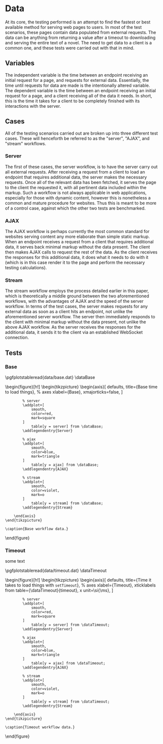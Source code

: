 # Data

At its core, the testing performed is an attempt to find the fastest or best available method for serving web pages to users.
In most of the test scenarios, these pages contain data populated from external requests.
The data can be anything from returning a value after a timeout to downloading and serving the entire text of a novel.
The need to get data to a client is a common one, and these tests were carried out with that in mind.


## Variables

The independent variable is the time between an endpoint receiving an initial request for a page, and requests for external data.
Essentially, the time until requests for data are made is the intentionally altered variable.
The dependent variable is the time between an endpoint receiving an initial request for a page, and a client receiving all of the data it needs.
In short, this is the time it takes for a client to be completely finished with its interactions with the server.


## Cases

All of the testing scenarios carried out are broken up into three different test cases.
These will henceforth be referred to as the "server", "AJAX", and "stream" workflows.


### Server

The first of these cases, the server workflow, is to have the server carry out all external requests.
After receiving a request from a client to load an endpoint that requires additional data, the server makes the necessary requests.
Once all of the relevant data has been fetched, it serves the page to the client the requested it, with all pertinent data included within the markup.
Such a workflow is not always applicable in web applications, especially for those with dynamic content, however this is nonetheless a common and mature procedure for websites.
Thus this is meant to be more of a control case, against which the other two tests are benchmarked.


### AJAX

The AJAX workflow is perhaps currently the most common standard for websites serving content any more elaborate than simple static markup.
When an endpoint receives a request from a client that requires additional data, it serves back minimal markup without the data present.
The client then makes AJAX calls to request the rest of the data.
As the client receives the responses for this additional data, it does what it needs to do with it (which is in this case render it to the page and perform the necessary testing calculations).


### Stream

The stream workflow employs the process detailed earlier in this paper, which is theoretically a middle ground between the two aforementioned workflows, with the advantages of AJAX and the speed of the server workflow.
In terms of the test cases, the server makes requests for any external data as soon as a client hits an endpoint, not unlike the aforementioned server workflow.
The server then immediately responds to the client with minimal markup without the data present, not unlike the above AJAX workflow.
As the server receives the responses for the additional data, it sends it to the client via an established WebSocket connection.


## Tests


### Base

\pgfplotstableread{data/base.dat} \dataBase

\begin{figure}[h!]
	\begin{tikzpicture}
		\begin{axis}[
			defaults,
			title={Base time to load things},
			% axes
			xlabel={Base},
			xmajorticks=false,
		]

			% server
			\addplot+[
				smooth,
				color=red,
				mark=square
			]
				table[y = server] from \dataBase;
			\addlegendentry{Server}

			% ajax
			\addplot+[
				smooth,
				color=blue,
				mark=triangle
			]
				table[y = ajax] from \dataBase;
			\addlegendentry{AJAX}

			% stream
			\addplot+[
				smooth,
				color=violet,
				mark=o
			]
				table[y = stream] from \dataBase;
			\addlegendentry{Stream}

		\end{axis}
	\end{tikzpicture}

	\caption{Base workflow data.}
\end{figure}


### Timeout

some text

\pgfplotstableread{data/timeout.dat} \dataTimeout

\begin{figure}[h!]
	\begin{tikzpicture}
		\begin{axis}[
			defaults,
			title={Time it takes to load things with `setTimeout`},
			% axes
			xlabel={Timeout},
			xticklabels from table={\dataTimeout}{timeout},
			x unit=\si{\ms},
		]

			% server
			\addplot+[
				smooth,
				color=red,
				mark=square
			]
				table[y = server] from \dataTimeout;
			\addlegendentry{Server}

			% ajax
			\addplot+[
				smooth,
				color=blue,
				mark=triangle
			]
				table[y = ajax] from \dataTimeout;
			\addlegendentry{AJAX}

			% stream
			\addplot+[
				smooth,
				color=violet,
				mark=o
			]
				table[y = stream] from \dataTimeout;
			\addlegendentry{Stream}

		\end{axis}
	\end{tikzpicture}

	\caption{Timeout workflow data.}
\end{figure}
